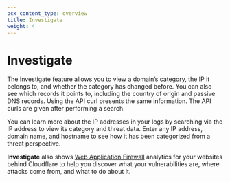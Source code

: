 ```yaml
---
pcx_content_type: overview
title: Investigate
weight: 4
---
```


# Investigate

The Investigate feature allows you to view a domain’s category, the IP it belongs to, and whether the category has changed before. You can also see which records it points to, including the country of origin and passive DNS records. Using the API curl presents the same information. The API curls are given after performing a search.

You can learn more about the IP addresses in your logs by searching via the IP address to view its category and threat data. Enter any IP address, domain name, and hostname to see how it has been categorized from a threat perspective.

**Investigate** also shows [Web Application Firewall](https://developers.cloudflare.com/waf/) analytics for your websites behind Cloudflare to help you discover what your vulnerabilities are, where attacks come from, and what to do about it.

